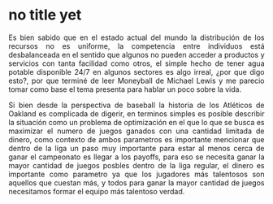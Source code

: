 # no title yet

<p>
  <div style="text-align: justify">
    Es bien sabido que en el estado actual del mundo la distribución de los recursos no es uniforme, la competencia entre individuos está desbalanceada en el sentido que algunos no pueden acceder a productos y servicios con tanta facilidad como otros, el simple hecho de tener agua potable disponible 24/7 en algunos sectores es algo irreal, ¿por que digo esto?, por que terminé de leer Moneyball de Michael Lewis y me parecio tomar como base el tema presenta para hablar un poco sobre la vida.
  </div>
</p>

<p>
  <div style="text-align: justify">
    Si bien desde la perspectiva de baseball la historia de los Atléticos de Oakland es complicada de digerir, en terminos simples es posible describir la situación como un problema de optimización en el que lo que se busca es maximizar el numero de juegos ganados con una cantidad limitada de dinero, como contexto de ambos parametros es importante mencionar que dentro de la liga un paso muy importante para estar al menos cerca de ganar el campeonato es llegar a los payoffs, para eso se necesita ganar la mayor cantidad de juegos posbles dentro de la liga regular, el dinero es importante como parametro ya que los jugadores más talentosos son aquellos que cuestan más, y todos para ganar la mayor cantidad de juegos necesitamos formar el equipo más talentoso verdad. 
  </div>
</p>
